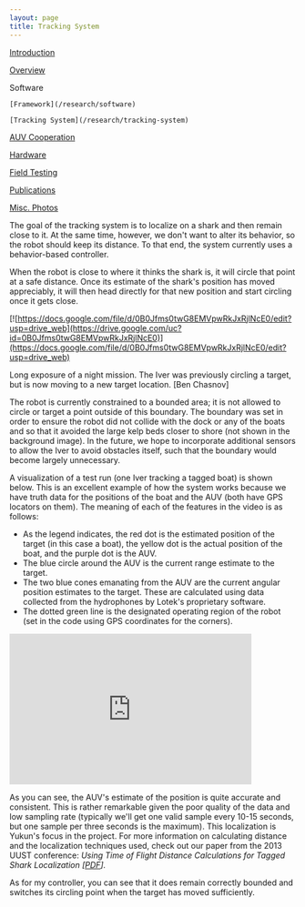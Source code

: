 ```yaml
---
layout: page
title: Tracking System
---
```


[Introduction](/research)

[Overview](/research/overview)

Software 

    [Framework](/research/software)  

    [Tracking System](/research/tracking-system)  

   [AUV Cooperation](/research/auv-cooperation)  

[Hardware](/research/hardware)

[Field Testing](/research/field-testing)

[Publications](/research/publications)

[Misc. Photos](/research/misc)

The goal of the tracking system is to localize on a shark and then remain close to it. At the same time, however, we don't want to alter its behavior, so the robot should keep its distance. To that end, the system currently uses a behavior-based controller. 

When the robot is close to where it thinks the shark is, it will circle that point at a safe distance. Once its estimate of the shark's position has moved appreciably, it will then head directly for that new position and start circling once it gets close. 

[![https://docs.google.com/file/d/0B0Jfms0twG8EMVpwRkJxRjlNcE0/edit?usp=drive_web](https://drive.google.com/uc?id=0B0Jfms0twG8EMVpwRkJxRjlNcE0)](https://docs.google.com/file/d/0B0Jfms0twG8EMVpwRkJxRjlNcE0/edit?usp=drive_web)

Long exposure of a night mission. The Iver was previously circling a target, but is now moving to a new target location. [Ben Chasnov] 

The robot is currently constrained to a bounded area; it is not allowed to circle or target a point outside of this boundary. The boundary was set in order to ensure the robot did not collide with the dock or any of the boats and so that it avoided the large kelp beds closer to shore (not shown in the background image). In the future, we hope to incorporate additional sensors to allow the Iver to avoid obstacles itself, such that the boundary would become largely unnecessary. 

A visualization of a test run (one Iver tracking a tagged boat) is shown below. This is an excellent example of how the system works because we have truth data for the positions of the boat and the AUV (both have GPS locators on them). The meaning of each of the features in the video is as follows:

- As the legend indicates, the red dot is the estimated position of the target (in this case a boat), the yellow dot is the actual position of the boat, and the purple dot is the AUV. 
- The blue circle around the AUV is the current range estimate to the target. 
- The two blue cones emanating from the AUV are the current angular position estimates to the target. These are calculated using data collected from the hydrophones by Lotek's proprietary software.  
- The dotted green line is the designated operating region of the robot (set in the code using GPS coordinates for the corners). 

<iframe width="425" height="265" frameborder="0" allowfullscreen="true" src="https://docs.google.com/file/d/0B0Jfms0twG8EMHQxVkxqWU84Rlk/preview"></iframe>

As you can see, the AUV's estimate of the position is quite accurate and consistent. This is rather remarkable given the poor quality of the data and low sampling rate (typically we'll get one valid sample every 10-15 seconds, but one sample per three seconds is the maximum). This localization is Yukun's focus in the project. For more information on calculating distance and the localization techniques used, check out our paper from the 2013 UUST conference: _Using Time of Flight Distance Calculations for Tagged Shark Localization [[PDF](http://newwww.hmc.edu/lair/publications/2013/lin_UUST_2013.pdf)]._ 

As for my controller, you can see that it does remain correctly bounded and switches its circling point when the target has moved sufficiently.
